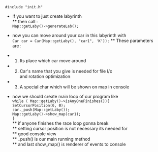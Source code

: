 ``` #include "init.h" ```
- If you want to just create labyrinth  <br/>
** then call : <br/>
``` Map::getLaby()->generateLab(); ```

- now you can move around your car in this labyrinth with <br/>
``` Car car = Car(Map::getLaby(), "car1", 'K')); ```
** These parameters are : <br/>
- 1) Its place which car move around
- 2) Car's name that you give is needed for file I/o  <br/>
  and rotation optimization
- 3) A special char which will be shown on map in console

- now we should create main loop of our program like <br/>
``` while ( Map::getLaby()->isAnyOneFinishes()){ ``` <br/>
``` SetCursorPosition(0, 0); ```                     <br/>
``` car._push(Map::getLaby()); ```                   <br/>
``` Map::getLaby()->show_map(car1); ```              <br/>
```} ```                                             <br/>
** if anyone finishes the race loop gonna break <br/>
** setting cursor position is not necessary its needed for  <br/>
** good console view <br/>
** _push() is our main running method <br/>
** and last show_map() is renderer of events to console 

